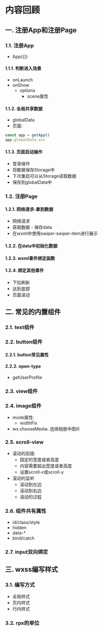 # 内容回顾

## 一. 注册App和注册Page

### 1.1. 注册App

* App({})



#### 1.1.1. 判断进入场景

* onLaunch
* onShow
  * options
    * scene属性



#### 1.1.2. 全局共享数据

* globalData
* 页面:

```js
const app = getApp()
app.globalData.xxx
```





#### 1.1.3. 页面启动操作

* 登录操作
* 将数据保存Storage中
* 下次重启可以从Storage读取数据
* 保存到globalData中







### 1.2. 注册Page

#### 1.2.1. 网络请求-拿到数据

* 网络请求
* 获取数据 - 保存data
* 在wxml中使用swiper-swiper-item进行展示



#### 1.2.2. 在data中初始化数据





#### 1.2.3. wxml事件绑定函数





#### 1.2.4. 绑定其他事件

* 下拉刷新
* 达到底部
* 页面滚动





## 二. 常见的内置组件

### 2.1. text组件





### 2.2. button组件

#### 2.2.1. button常见属性



#### 2.2.2. open-type

*  getUserProfile





### 2.3. view组件





### 2.4. image组件

* mode属性:
  * widthFix
* wx.chooseMedia: 选择相册中图片





### 2.5. scroll-view

* 滚动的前提:
  * 固定的宽度或者高度
  * 内容需要超出宽度或者高度
  * 设置scroll-x或scroll-y
* 滚动的监听
  * 滚动到左边
  * 滚动到右边
  * 滚动的过程





### 2.6. 组件共有属性

* id/class/style
* hidden
* data-*
* bind/catch





### 2.7. input双向绑定







## 三. wxss编写样式

### 3.1. 编写方式

* 全局样式
* 页内样式
* 行内样式





### 3.2. rpx的单位













